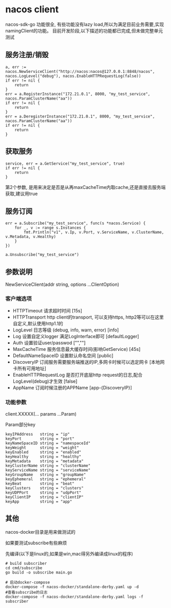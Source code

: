 # nacos client

nacos-sdk-go 功能很全, 有些功能没有lazy load,所以为满足目前业务需要,实现namingClient的功能。
目前开发阶段,以下描述的功能都已完成,但未做完整单元测试

## 服务注册/销毁

```golang
a, err := nacos.NewServiceClient("http://nacos:nacos@127.0.0.1:8848/nacos", nacos.LogLevel("debug"), nacos.EnableHTTPRequestLog(false))
if err != nil {
    return
}
err = a.RegisterInstance("172.21.0.1", 8000, "my_test_service", nacos.ParamClusterName("aa"))
if err != nil {
    return
}
err = a.DeregisterInstance("172.21.0.1", 8000, "my_test_service", nacos.ParamClusterName("aa"))
if err != nil {
    return
}
```

## 获取服务

```golang
service, err = a.GetService("my_test_service", true)
if err != nil {
    return
}
```

第2个参数, 是用来决定是否是从再maxCacheTime内取cache,还是直接去服务端获取,建议用true

## 服务订阅

```golang
err = a.Subscribe("my_test_service", func(s *nacos.Service) {
    for _, v := range s.Instances {
        fmt.Println("v1", v.Ip, v.Port, v.ServiceName, v.ClusterName, v.Metadata, v.Healthy)
    }
})

a.Unsubscribe("my_test_service")
```

## 参数说明

NewServiceClient(addr string, options ...ClientOption)

### 客户端选项

- HTTPTimeout 请求超时时间   [15s]
- HTTPTransport http client的transport, 可以支持https, http2等可以在这里自定义,默认使用http1.1的
- LogLevel 日志等级 (debug, info, warn, error) [info]
- Log 设置自定义logger 满足LogInterface即可 [defaultLogger]
- Auth 设置验证user/passwod ["",""]
- MaxCacheTime 服务信息最大缓存时间(影响GetService) [45s]
- DefaultNameSpaceID 设置默认命名空间 [public]
- DiscoveryIP 订阅服务需要服务端推送的IP,多网卡时候可以选定网卡 [本地网卡所有可用地址]
- EnableHTTPRequestLog 是否打开底层http request的日志,配合LogLevel(debug)才生效 [false]
- AppName 订阅时候注册的APPName [app-{DiscoveryIP}]

### 功能参数

client.XXXXX(... params ...Param)

Param部分key

```golang
keyIPAddress   string = "ip"
keyPort        string = "port"
keyNameSpaceID string = "namespaceId"
keyWeight      string = "weight"
keyEnabled     string = "enabled"
keyHealthy     string = "healthy"
keyMetadata    string = "metadata"
keyClusterName string = "clusterName"
keyServiceName string = "serviceName"
keyGroupName   string = "groupName"
keyEphemeral   string = "ephemeral"
keyBeat        string = "beat"
keyClusters    string = "clusters"
keyUDPPort     string = "udpPort"
keyClientIP    string = "clientIP"
keyApp         string = "app"
```

## 其他

nacos-docker目录是用来做测试的

如果要测试subscribe有些麻烦

先编译(以下是linux的,如果是win,mac得另外编译成linux的程序)

```shell
# build subscriber
cd cmd/subscribe
go build -o subscribe main.go
```

```shell
# 启动docker-compose
docker-compose -f nacos-docker/standalone-derby.yaml up -d
#查看subscribe的日志
docker-compose -f nacos-docker/standalone-derby.yaml logs -f subscriber
```
